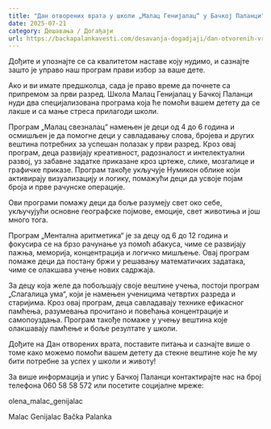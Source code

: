 ```yaml
---
title: "Дан отворених врата у школи „Малац Генијалац“ у Бачкој Паланци"
date: 2025-07-21
category: Дешавања / Догађаји
url: https://backapalankavesti.com/desavanja-dogadjaji/dan-otvorenih-vrata-u-skoli-malac-genijalac-u-backoj-palanci/
---
```


Дођите и упознајте се са квалитетом наставе коју нудимо, и сазнајте зашто је управо наш програм прави избор за ваше дете.

Ако и ви имате предшколца, сада је право време да почнете са припремом за први разред. Школа Малац Генијалац у Бачкој Паланци нуди два специјализована програма која ће помоћи вашем детету да се лакше и са мање стреса прилагоди школи.

Програм „Малац свезналац“ намењен је деци од 4 до 6 година и осмишљен је да помогне деци у савладавању слова, бројева и других вештина потребних за успешан полазак у први разред. Кроз овај програм, деца развијају креативност, радозналост и интелектуални развој, уз забавне задатке приказане кроз цртеже, слике, мозгалице и графичке приказе. Програм такође укључује Нумикон облике који активирају визуализацију и логику, помажући деци да усвоје појам броја и прве рачунске операције.

Ови програми помажу деци да боље разумеју свет око себе, укључујући основне географске појмове, емоције, свет животиња и још много тога.

Програм „Ментална аритметика“ је за децу од 6 до 12 година и фокусира се на брзо рачунање уз помоћ абакуса, чиме се развијају пажња, меморија, концентрација и логичко мишљење. Овај програм помаже деци да постану бржи у решавању математичких задатака, чиме се олакшава учење нових садржаја.

За децу која желе да побољшају своје вештине учења, постоји програм „Слагалица ума“, који је намењен ученицима четвртих разреда и старијима. Кроз овај програм, деца савладавају технике ефикасног памћења, разумевања прочитано и повећања концентрације и самопоуздања. Програм такође помаже у учењу вештина које олакшавају памћење и боље резултате у школи.

Дођите на Дан отворених врата, поставите питања и сазнајте више о томе како можемо помоћи вашем детету да стекне вештине које ће му бити потребне за успех у школи и животу!

За више информација и упис у Бачкој Паланци контактирајте нас на број телефона 060 58 58 572 или посетите социјалне мреже:

olena_malac_genijalac

Malac Genijalac Bačka Palanka
